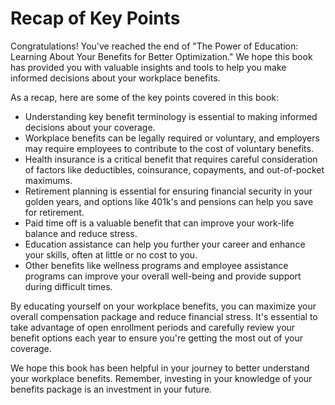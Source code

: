 # Recap of Key Points

Congratulations! You've reached the end of "The Power of Education: Learning About Your Benefits for Better Optimization." We hope this book has provided you with valuable insights and tools to help you make informed decisions about your workplace benefits.

As a recap, here are some of the key points covered in this book:

* Understanding key benefit terminology is essential to making informed decisions about your coverage.
* Workplace benefits can be legally required or voluntary, and employers may require employees to contribute to the cost of voluntary benefits.
* Health insurance is a critical benefit that requires careful consideration of factors like deductibles, coinsurance, copayments, and out-of-pocket maximums.
* Retirement planning is essential for ensuring financial security in your golden years, and options like 401k's and pensions can help you save for retirement.
* Paid time off is a valuable benefit that can improve your work-life balance and reduce stress.
* Education assistance can help you further your career and enhance your skills, often at little or no cost to you.
* Other benefits like wellness programs and employee assistance programs can improve your overall well-being and provide support during difficult times.

By educating yourself on your workplace benefits, you can maximize your overall compensation package and reduce financial stress. It's essential to take advantage of open enrollment periods and carefully review your benefit options each year to ensure you're getting the most out of your coverage.

We hope this book has been helpful in your journey to better understand your workplace benefits. Remember, investing in your knowledge of your benefits package is an investment in your future.

